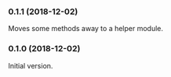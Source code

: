 ### 0.1.1 (2018-12-02)

Moves some methods away to a helper module.

### 0.1.0 (2018-12-02)

Initial version.
